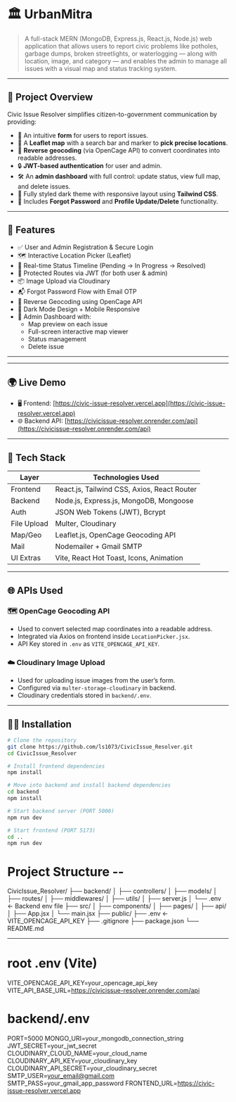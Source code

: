 # 🏛️ UrbanMitra

> A full-stack MERN (MongoDB, Express.js, React.js, Node.js) web application that allows users to report civic problems like potholes, garbage dumps, broken streetlights, or waterlogging — along with location, image, and category — and enables the admin to manage all issues with a visual map and status tracking system.

---

## 📌 Project Overview

Civic Issue Resolver simplifies citizen-to-government communication by providing:

- 📝 An intuitive **form** for users to report issues.
- 📍 A **Leaflet map** with a search bar and marker to **pick precise locations**.
- 🧠 **Reverse geocoding** (via OpenCage API) to convert coordinates into readable addresses.
- 🔒 **JWT-based authentication** for user and admin.
- 🛠️ An **admin dashboard** with full control: update status, view full map, and delete issues.
- 🌙 Fully styled dark theme with responsive layout using **Tailwind CSS**.
- 📧 Includes **Forgot Password** and **Profile Update/Delete** functionality.

---

## 🚀 Features

- ✅ User and Admin Registration & Secure Login
- 🗺️ Interactive Location Picker (Leaflet)
- 🔁 Real-time Status Timeline (Pending → In Progress → Resolved)
- 🔐 Protected Routes via JWT (for both user & admin)
- 📦 Image Upload via Cloudinary
- 📬 Forgot Password Flow with Email OTP
- 🧭 Reverse Geocoding using OpenCage API
- 🌙 Dark Mode Design + Mobile Responsive
- 🔐 Admin Dashboard with:
  - Map preview on each issue
  - Full-screen interactive map viewer
  - Status management
  - Delete issue

---

---

## 🌍 Live Demo

- 🖥️ Frontend: [https://civic-issue-resolver.vercel.app](https://civic-issue-resolver.vercel.app)
- 🌐 Backend API: [https://civicissue-resolver.onrender.com/api](https://civicissue-resolver.onrender.com/api)

---


## 🧰 Tech Stack

| Layer       | Technologies Used                              |
|-------------|-------------------------------------------------|
| Frontend    | React.js, Tailwind CSS, Axios, React Router     |
| Backend     | Node.js, Express.js, MongoDB, Mongoose          |
| Auth        | JSON Web Tokens (JWT), Bcrypt                   |
| File Upload | Multer, Cloudinary                              |
| Map/Geo     | Leaflet.js, OpenCage Geocoding API              |
| Mail        | Nodemailer + Gmail SMTP                         |
| UI Extras   | Vite, React Hot Toast, Icons, Animation         |

---

## 🌐 APIs Used

### 🗺️ OpenCage Geocoding API
- Used to convert selected map coordinates into a readable address.
- Integrated via Axios on frontend inside `LocationPicker.jsx`.
- API Key stored in `.env` as `VITE_OPENCAGE_API_KEY`.

### ☁️ Cloudinary Image Upload
- Used for uploading issue images from the user’s form.
- Configured via `multer-storage-cloudinary` in backend.
- Cloudinary credentials stored in `backend/.env`.

---

## 🧑‍💻 Installation

```bash
# Clone the repository
git clone https://github.com/ls1073/CivicIssue_Resolver.git
cd CivicIssue_Resolver

# Install frontend dependencies
npm install

# Move into backend and install backend dependencies
cd backend
npm install

# Start backend server (PORT 5000)
npm run dev

# Start frontend (PORT 5173)
cd ..
npm run dev
```

# Project Structure --

CivicIssue_Resolver/
├── backend/
│   ├── controllers/
│   ├── models/
│   ├── routes/
│   ├── middlewares/
│   ├── utils/
│   ├── server.js
│   └── .env                ← Backend env file
├── src/
│   ├── components/
│   ├── pages/
│   ├── api/
│   ├── App.jsx
│   └── main.jsx
├── public/
├── .env                    ← VITE_OPENCAGE_API_KEY
├── .gitignore
├── package.json
└── README.md

---

# root .env (Vite)
VITE_OPENCAGE_API_KEY=your_opencage_api_key
VITE_API_BASE_URL=https://civicissue-resolver.onrender.com/api

# backend/.env
PORT=5000
MONGO_URI=your_mongodb_connection_string
JWT_SECRET=your_jwt_secret
CLOUDINARY_CLOUD_NAME=your_cloud_name
CLOUDINARY_API_KEY=your_cloudinary_key
CLOUDINARY_API_SECRET=your_cloudinary_secret
SMTP_USER=your_email@gmail.com
SMTP_PASS=your_gmail_app_password
FRONTEND_URL=https://civic-issue-resolver.vercel.app


